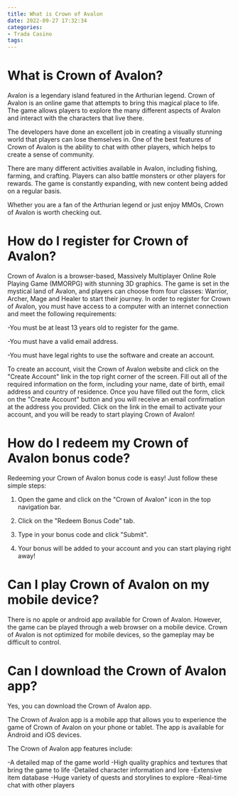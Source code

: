 ```yaml
---
title: What is Crown of Avalon
date: 2022-09-27 17:32:34
categories:
- Trada Casino
tags:
---
```



#  What is Crown of Avalon?

Avalon is a legendary island featured in the Arthurian legend. Crown of Avalon is an online game that attempts to bring this magical place to life. The game allows players to explore the many different aspects of Avalon and interact with the characters that live there.

The developers have done an excellent job in creating a visually stunning world that players can lose themselves in. One of the best features of Crown of Avalon is the ability to chat with other players, which helps to create a sense of community.

There are many different activities available in Avalon, including fishing, farming, and crafting. Players can also battle monsters or other players for rewards. The game is constantly expanding, with new content being added on a regular basis.

Whether you are a fan of the Arthurian legend or just enjoy MMOs, Crown of Avalon is worth checking out.

#  How do I register for Crown of Avalon?

Crown of Avalon is a browser-based, Massively Multiplayer Online Role Playing Game (MMORPG) with stunning 3D graphics. The game is set in the mystical land of Avalon, and players can choose from four classes: Warrior, Archer, Mage and Healer to start their journey. In order to register for Crown of Avalon, you must have access to a computer with an internet connection and meet the following requirements:

-You must be at least 13 years old to register for the game.

-You must have a valid email address.

-You must have legal rights to use the software and create an account.

To create an account, visit the Crown of Avalon website and click on the "Create Account" link in the top right corner of the screen. Fill out all of the required information on the form, including your name, date of birth, email address and country of residence. Once you have filled out the form, click on the "Create Account" button and you will receive an email confirmation at the address you provided. Click on the link in the email to activate your account, and you will be ready to start playing Crown of Avalon!

#  How do I redeem my Crown of Avalon bonus code?

Redeeming your Crown of Avalon bonus code is easy! Just follow these simple steps:

1. Open the game and click on the "Crown of Avalon" icon in the top navigation bar.

2. Click on the "Redeem Bonus Code" tab.

3. Type in your bonus code and click "Submit".

4. Your bonus will be added to your account and you can start playing right away!

#  Can I play Crown of Avalon on my mobile device?

There is no apple or android app available for Crown of Avalon. However, the game can be played through a web browser on a mobile device. Crown of Avalon is not optimized for mobile devices, so the gameplay may be difficult to control.

#  Can I download the Crown of Avalon app?

Yes, you can download the Crown of Avalon app.

The Crown of Avalon app is a mobile app that allows you to experience the game of Crown of Avalon on your phone or tablet. The app is available for Android and iOS devices.

The Crown of Avalon app features include:

-A detailed map of the game world
-High quality graphics and textures that bring the game to life
-Detailed character information and lore
-Extensive item database
-Huge variety of quests and storylines to explore
-Real-time chat with other players